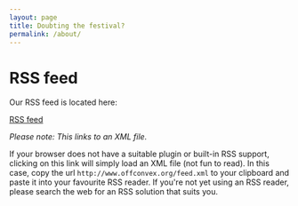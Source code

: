 ```yaml
---
layout: page
title: Doubting the festival?
permalink: /about/
---
```





# RSS feed

Our RSS feed is located here:

[RSS feed](http://www.FestivalOfDoubt.org/feed.xml)

*Please note: This links to an XML file.* 

If your browser does not have a suitable plugin or built-in RSS support, 
clicking on this link will simply load an XML file (not fun to read). 
In this case, copy the url `http://www.offconvex.org/feed.xml` to your 
clipboard and paste it into your favourite RSS reader. If you're not yet 
using an RSS reader, please search the web for an RSS solution that suits 
you.
